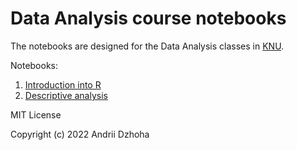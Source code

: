 # Data Analysis course notebooks

The notebooks are designed for the Data Analysis classes in [KNU](https://knu.ua/en/).

Notebooks:

1. [Introduction into R](https://djo.github.io/data-analysis/introduction-into-r)
1. [Descriptive analysis](https://djo.github.io/data-analysis/descriptive-analysis)

MIT License

Copyright (c) 2022 Andrii Dzhoha
